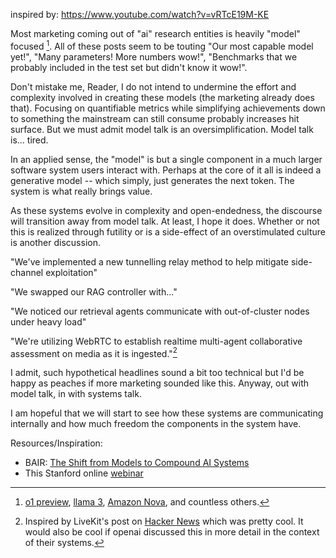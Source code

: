 inspired by: https://www.youtube.com/watch?v=vRTcE19M-KE

Most marketing coming out of "ai" research entities is heavily
"model" focused [^1]. All of these posts seem to be touting "Our most capable model yet!",
"Many parameters! More numbers wow!", "Benchmarks that we probably included in the test set but didn't know it wow!".

Don't mistake me, Reader, I do not intend to undermine the effort and complexity involved in creating these models (the marketing already does that).
Focusing on quantifiable metrics while simplifying achievements down to something the mainstream can still consume
probably increases hit surface. But we must admit model talk is an oversimplification. Model talk is... tired.

In an applied sense, the "model" is but a single component in a much larger software system
users interact with. Perhaps at the core of it all is indeed a generative model -- which simply,
just generates the next token. The system is what really brings value.

As these systems evolve in complexity and open-endedness, the discourse will transition away
from model talk. At least, I hope it does. Whether or not this is realized through futility or is a
side-effect of an overstimulated culture is another discussion.

"We've implemented a new tunnelling relay method to help mitigate side-channel exploitation"

"We swapped our RAG controller with..."

"We noticed our retrieval agents communicate with out-of-cluster nodes under heavy load"

"We're utilizing WebRTC to establish realtime multi-agent collaborative assessment on media as it is ingested."[^2]

I admit, such hypothetical headlines sound a bit too technical but I'd be happy as peaches if more
marketing sounded like this. Anyway, out with model talk, in with systems talk.

I am hopeful that we will start to see how these systems are communicating internally and how much freedom
the components in the system have.

Resources/Inspiration:

- BAIR: [The Shift from Models to Compound AI Systems](https://bair.berkeley.edu/blog/2024/02/18/compound-ai-systems/)
- This Stanford online [webinar](https://www.youtube.com/watch?v=vRTcE19M-KE)

[^1]: [o1 preview](tab:https://openai.com/index/introducing-openai-o1-preview/), [llama 3](tab:https://ai.meta.com/blog/meta-llama-3/), [Amazon Nova](tab:https://aws.amazon.com/blogs/aws/introducing-amazon-nova-frontier-intelligence-and-industry-leading-price-performance/), and countless others.

[^2]: Inspired by LiveKit's post on [Hacker News](https://news.ycombinator.com/item?id=41743327) which was pretty cool. It would also be cool if openai discussed this in more detail in the context of their systems.
